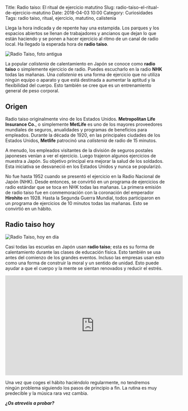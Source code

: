 Title: Radio taiso: El ritual de ejercicio matutino
Slug: radio-taiso-el-ritual-de-ejercicio-matutino
Date: 2018-04-03 10:00
Category: Curiosidades
Tags: radio taiso, ritual, ejercicio, matutino, calistenia



Llega la hora indicada y de repente hay una estampida. Los parques y los espacios abiertos se llenan de trabajadores y ancianos que dejan lo que están haciendo y se ponen a hacer ejercicio al ritmo de un canal de radio local. Ha llegado la esperada hora de **radio taiso**.

![Radio Taiso, foto antigua]({static}/images/radio-taiso-antiguo.jpg)

La popular *calistenia* de calentamiento en Japón se conoce como **radio taiso** o simplemente ejercicio de radio. Puedes escucharlo en la radio **NHK** todas las mañanas. Una *calistenia* es una forma de ejercicio que no utiliza ningún equipo o aparato y que está destinada a aumentar la aptitud y la flexibilidad del cuerpo. Esto también se cree que es un entrenamiento general de peso corporal.

## Origen

Radio taiso originalmente vino de los Estados Unidos. **Metropolitan Life Insurance Co.**, o simplemente **MetLife** es uno de los mayores proveedores mundiales de seguros, anualidades y programas de beneficios para empleados. Durante la década de 1920, en las principales ciudades de los Estados Unidos, **Metlife** patrocinó una *calistenia* de radio de 15 minutos.

A menudo, los empleados visitantes de la división de seguros postales japoneses venían a ver el ejercicio. Luego trajeron algunos ejercicios de muestra a Japón. Su objetivo principal era mejorar la salud de los soldados. Esta iniciativa se desvaneció en los Estados Unidos y nunca se popularizó.

No fue hasta 1952 cuando se presentó el ejercicio en la Radio Nacional de Japón (NHK). Desde entonces, se convirtió en un programa de ejercicios de radio estándar que se toca en NHK todas las mañanas. La primera emisión de radio taiso fue en conmemoración con la coronación del emperador **Hirohito** en 1928. Hasta la Segunda Guerra Mundial, todos participaron en un programa de ejercicios de 10 minutos todas las mañanas. Esto se convirtió en un hábito.

## Radio taiso hoy

![Radio Taiso, hoy en día]({static}/images/radio-taiso-hoy.jpg)

Casi todas las escuelas en Japón usan **radio taiso**; esta es su forma de calentamiento durante las clases de educación física. Esto también se usa antes del comienzo de los grandes eventos. Incluso las empresas usan esto como una forma de construir la moral y un sentido de unidad. Esto puede ayudar a que el cuerpo y la mente se sientan renovados y reducir el estrés.

<iframe width="560" height="315" src="https://www.youtube.com/embed/d9yw2WVzLWM" frameborder="0" allow="autoplay; encrypted-media" allowfullscreen></iframe>

Una vez que coges el hábito haciéndolo regularmente, no tendremos ningún problema siguiendo los pasos de principio a fin. La rutina es muy predecible y la música rara vez cambia.

***¿Os atrevéis a probar?***

